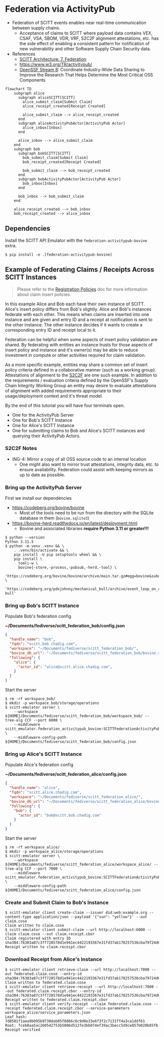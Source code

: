 # Federation via ActivityPub

- Federation of SCITT events enables near real-time communication between supply
  chains.
    - Acceptance of claims to SCITT where payload data contains VEX, CSAF, VSA,
      SBOM, VDR, VRF, S2C2F alignment attestations, etc. has the side effect of
      enabling a consistent pattern for notification of new vulnerability
      and other Software Supply Chain Security data.
- References
  - [SCITT Architecture: 7. Federation](https://www.ietf.org/archive/id/draft-ietf-scitt-architecture-02.html#name-federation)
  - https://www.w3.org/TR/activitypub/
  - [OpenSSF Stream 8](https://openssf.org/oss-security-mobilization-plan/):
    Coordinate Industry-Wide Data Sharing to Improve the Research That Helps
    Determine the Most Critical OSS Components

```mermaid
flowchart TD
    subgraph alice
      subgraph aliceSCITT[SCITT]
        alice_submit_claim[Submit Claim]
        alice_receipt_created[Receipt Created]

        alice_submit_claim --> alice_receipt_created
      end
      subgraph aliceActivityPubActor[ActivityPub Actor]
        alice_inbox[Inbox]
      end

      alice_inbox --> alice_submit_claim
    end
    subgraph bob
      subgraph bobSCITT[SCITT]
        bob_submit_claim[Submit Claim]
        bob_receipt_created[Receipt Created]

        bob_submit_claim --> bob_receipt_created
      end
      subgraph bobActivityPubActor[ActivityPub Actor]
        bob_inbox[Inbox]
      end

      bob_inbox --> bob_submit_claim
    end

    alice_receipt_created --> bob_inbox
    bob_receipt_created --> alice_inbox
```

## Dependencies

Install the SCITT API Emulator with the `federation-activitypub-bovine` extra.

```console
$ pip install -e .[federation-activitypub-bovine]
```

## Example of Federating Claims / Receipts Across SCITT Instances

> Please refer to the [Registration Policies](registration_policies.md) doc for
> more information about claim insert policies.

In this example Alice and Bob each have their own instance of SCITT. Alice's
insert policy differs from Bob's slightly. Alice and Bob's instances federate
with each other. This means when claims are inserted into one instance and are
given and entry ID and a receipt at notification is sent to the other instance.
The other instance decides if it wants to create a corresponding entry ID and
receipt local to it.

Federation can be helpful when some aspects of insert policy validation are
shared. By federating with entities an instance trusts for those aspects of
insert policy and instance and it's owner(s) may be able to reduce investment in
compute or other activities required for claim validation.

As a more specific example, entities may share a common set of insert policy
criteria defined in a collaborative manner (such as a working group).
Attestations of alignment to the [S2C2F](https://github.com/ossf/s2c2f/blob/main/specification/framework.md#appendix-relation-to-scitt)
are one such example. In addition to the requirements / evaluation criteria
defined by the OpenSSF's Supply Chain Integrity Working Group an entity may
desire to evaluate attestations of alignment with added requirements appropriate
to their usage/deployment context and it's threat model.

By the end of this tutorial you will have four terminals open.

- One for the ActivityPub Server
- One for Bob's SCITT Instance
- One for Alice's SCITT Instance
- One for submitting claims to Bob and Alice's SCITT instances and querying
  their ActivityPub Actors.

### S2C2F Notes

- ING-4: Mirror a copy of all OSS source code to an internal location
  - One might also want to mirror trust attestations, integrity data, etc. to
    ensure availability. Federation could assist with keeping mirrors as up to
    date as possible.

### Bring up the ActivityPub Server

First we install our dependencies

- https://codeberg.org/bovine/bovine
  - Most of the tools need to be run from the directory with the SQLite database in them (`bovine.sqlite3`)
- https://bovine-herd.readthedocs.io/en/latest/deployment.html
  - Bovine and associated libraries **require Python 3.11 or greater!!!**

```console
$ python --version
Python 3.11.5
$ python -m venv .venv && \
    . .venv/bin/activate && \
    pip install -U pip setuptools wheel && \
    pip install \
      tomli-w \
      bovine{-store,-process,-pubsub,-herd,-tool} \
      'https://codeberg.org/bovine/bovine/archive/main.tar.gz#egg=bovine&subdirectory=bovine' \
      'https://codeberg.org/pdxjohnny/mechanical_bull/archive/event_loop_on_connect_call_handlers.tar.gz#egg=mechanical-bull'
```

### Bring up Bob's SCITT Instance

Populate Bob's federation config

**~/Documents/fediverse/scitt_federation_bob/config.json**

```json
{
  "handle_name": "bob",
  "fqdn": "scitt.bob.chadig.com",
  "workspace": "~/Documents/fediverse/scitt_federation_bob/",
  "bovine_db_url": "~/Documents/fediverse/scitt_federation_bob/bovine.sqlite3",
  "following": {
    "alice": {
      "actor_id": "alice@scitt.alice.chadig.com",
    }
  }
}
```

Start the server

```console
$ rm -rf workspace_bob/
$ mkdir -p workspace_bob/storage/operations
$ scitt-emulator server \
    --workspace ${HOME}/Documents/fediverse/scitt_federation_bob/workspace_bob/ --tree-alg CCF --port 6000 \
    --middleware scitt_emulator.federation_activitypub_bovine:SCITTFederationActivityPubBovine \
    --middleware-config-path ${HOME}/Documents/fediverse/scitt_federation_bob/config.json
```

### Bring up Alice's SCITT Instance

Populate Alice's federation config

**~/Documents/fediverse/scitt_federation_alice/config.json**

```json
{
  "handle_name": "alice",
  "fqdn": "scitt.alice.chadig.com",
  "workspace": "~/Documents/fediverse/scitt_federation_alice/",
  "bovine_db_url": "~/Documents/fediverse/scitt_federation_alice/bovine.sqlite3",
  "following": {
    "bob": {
      "actor_id": "bob@scitt.bob.chadig.com"
    }
  }
}
```

Start the server

```console
$ rm -rf workspace_alice/
$ mkdir -p workspace_alice/storage/operations
$ scitt-emulator server \
    --workspace ${HOME}/Documents/fediverse/scitt_federation_alice/workspace_alice/ --tree-alg CCF --port 7000 \
    --middleware scitt_emulator.federation_activitypub_bovine:SCITTFederationActivityPubBovine \
    --middleware-config-path ${HOME}/Documents/fediverse/scitt_federation_alice/config.json
```

### Create and Submit Claim to Bob's Instance

```console
$ scitt-emulator client create-claim --issuer did:web:example.org --content-type application/json --payload '{"sun": "yellow"}' --out claim.cose
Claim written to claim.cose
$ scitt-emulator client submit-claim --url http://localhost:6000 --claim claim.cose --out claim.receipt.cbor
Claim registered with entry ID sha384:76303a87c3ff728578d1e941ec4422193367e31fd37ab178257536cba79724d6411c457cd3c47654975dc924ff023123
Receipt written to claim.receipt.cbor
```

### Download Receipt from Alice's Instance

```console
$ scitt-emulator client retrieve-claim --url http://localhost:7000 --out federated.claim.cose --entry-id sha384:76303a87c3ff728578d1e941ec4422193367e31fd37ab178257536cba79724d6411c457cd3c47654975dc924ff023123
Claim written to federated.claim.cose
$ scitt-emulator client retrieve-receipt --url http://localhost:7000 --out federated.claim.receipt.cbor --entry-id sha384:76303a87c3ff728578d1e941ec4422193367e31fd37ab178257536cba79724d6411c457cd3c47654975dc924ff023123
Receipt written to federated.claim.receipt.cbor
$ scitt-emulator client verify-receipt --claim federated.claim.cose --receipt federated.claim.receipt.cbor --service-parameters workspace_alice/service_parameters.json
Leaf hash: 7d8501f1aea9b095b9730dab05f8866c0c9d0e33e6f3f2c7131ff4a3ca1ddf61
Root: fceb0aa5ac260542753b5086d512fe3bb074ef39ac3becc5d9ce857b020b85fb
Receipt verified
```
